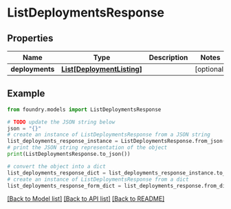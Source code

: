 # ListDeploymentsResponse

## Properties

Name | Type | Description | Notes
------------ | ------------- | ------------- | -------------
**deployments** | [**List\[DeploymentListing\]**](DeploymentListing.md) |  | \[optional\]

## Example

```python
from foundry.models import ListDeploymentsResponse

# TODO update the JSON string below
json = "{}"
# create an instance of ListDeploymentsResponse from a JSON string
list_deployments_response_instance = ListDeploymentsResponse.from_json(json)
# print the JSON string representation of the object
print(ListDeploymentsResponse.to_json())

# convert the object into a dict
list_deployments_response_dict = list_deployments_response_instance.to_dict()
# create an instance of ListDeploymentsResponse from a dict
list_deployments_response_form_dict = list_deployments_response.from_dict(list_deployments_response_dict)
```

[\[Back to Model list\]](../README.md#documentation-for-models) [\[Back to API list\]](../README.md#documentation-for-api-endpoints) [\[Back to README\]](../README.md)
